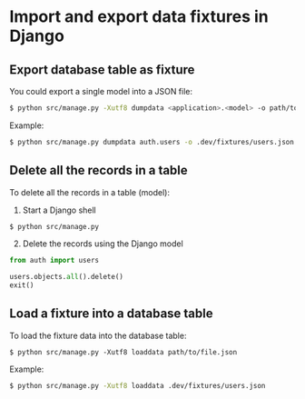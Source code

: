 # Import and export data fixtures in Django


## Export database table as fixture

You could export a single model into a JSON file:

```bash
$ python src/manage.py -Xutf8 dumpdata <application>.<model> -o path/to/file.json
```

Example:
```bash
$ python src/manage.py dumpdata auth.users -o .dev/fixtures/users.json
```

## Delete all the records in a table

To delete all the records in a table (model):
1. Start a Django shell

```bash
$ python src/manage.py
```

2. Delete the records using the Django model

```python
from auth import users

users.objects.all().delete()
exit()
```

## Load a fixture into a database table

To load the fixture data into the database table:

```
$ python src/manage.py -Xutf8 loaddata path/to/file.json
```

Example:
```bash
$ python src/manage.py -Xutf8 loaddata .dev/fixtures/users.json
```
